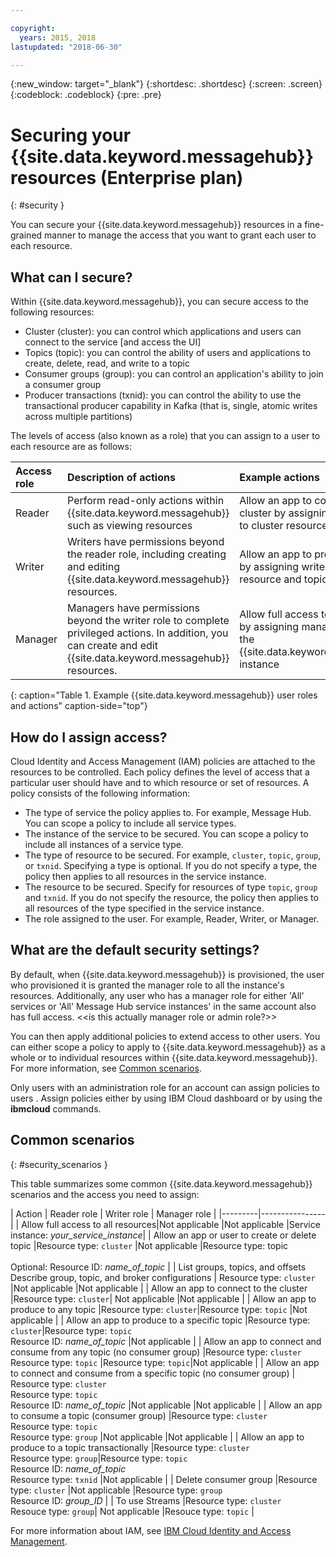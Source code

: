 ```yaml
---

copyright:
  years: 2015, 2018
lastupdated: "2018-06-30"

---
```


{:new_window: target="_blank"}
{:shortdesc: .shortdesc}
{:screen: .screen}
{:codeblock: .codeblock}
{:pre: .pre}

# Securing your {{site.data.keyword.messagehub}} resources (Enterprise plan)
{: #security }

You can secure your {{site.data.keyword.messagehub}} resources in a fine-grained manner to manage the access that you want to grant each user to each resource.

## What can I secure?

Within {{site.data.keyword.messagehub}}, you can secure access to the following resources:
* Cluster (cluster): you can control which applications and users can connect to the service [and access the UI] 
* Topics (topic): you can control the ability of users and applications to create, delete, read, and write to a topic 
* Consumer groups (group): you can control an application's ability to join a consumer group 
* Producer transactions (txnid): you can control the ability to use the transactional producer capability in Kafka (that is, single, atomic writes across multiple partitions)

The levels of access (also known as a role) that you can assign to a user to each resource are as follows:

| Access role | Description of actions | Example actions |
|:-----------------|:-----------------|:-----------------|
|  Reader | Perform read-only actions within {{site.data.keyword.messagehub}} such as viewing resources | Allow an app to connect to a cluster by assigning read access to cluster resource type |
| Writer | Writers have permissions beyond the reader role, including creating and editing {{site.data.keyword.messagehub}} resources. | Allow an app to produce to topics by assigning write access to topic resource and topic name types|
| Manager | Managers have permissions beyond the writer role to complete privileged actions. In addition, you can create and edit {{site.data.keyword.messagehub}} resources. | Allow full access to all resources by assigning manage access to the {{site.data.keyword.messagehub}} instance|
{: caption="Table 1. Example {{site.data.keyword.messagehub}} user roles and actions" caption-side="top"}

<!-- comment from Charlie and my reply 
CM: need to confirm if hierarchical e.g. write includes read - and doc. 
KR: I think they do inherit the lower level access https://console.bluemix.net/docs/iam/users_roles.html#iamusermanrol 
-->


## How do I assign access?

Cloud Identity and Access Management (IAM) policies are attached to the resources to be controlled. Each policy defines the level of access that a particular user should have and to which resource or set of resources. A policy consists of the following information: 
* The type of service the policy applies to. For example, Message Hub. You can scope a policy to include all service types. 
* The instance of the service to be secured. You can scope a policy to include all instances of a service type. 
* The type of resource to be secured. For example, <code>cluster</code>, <code>topic</code>, <code>group</code>, or <code>txnid</code>. Specifying a type is optional. If you do not specify a type, the policy then applies to all resources in the service instance. 
* The resource to be secured. Specify for resources of type <code>topic</code>, <code>group</code> and <code>txnid</code>. If you do not specify the resource, the policy then applies to all resources of the type specified in the service instance. 
* The role assigned to the user. For example, Reader, Writer, or Manager. 

## What are the default security settings?

By default, when {{site.data.keyword.messagehub}} is provisioned, the user who provisioned it is granted the manager role to all the instance's resources. Additionally, any user who has a manager role for either 'All' services or 'All' Message Hub service instances' in the same account also has full access. &lt;&lt;is this actually manager role or admin role?&gt;&gt;

You can then apply additional policies to extend access to other users. You can either scope a policy to apply to {{site.data.keyword.messagehub}} as a whole or to individual resources within {{site.data.keyword.messagehub}}. For more information, see [Common scenarios](#security_scenarios).

Only users with an administration role for an account can assign policies to users . Assign policies either by using IBM Cloud dashboard or by using the **ibmcloud** commands. 
<!--
For example steps for {{site.data.keyword.messagehub}}, see [Examples](#security_examples).
-->


## Common scenarios
{: #security_scenarios }

This table summarizes some common {{site.data.keyword.messagehub}} scenarios and the access you need to assign:

| Action | Reader role | Writer role | Manager role |
|---------|----------------|
| Allow full access to all resources|Not applicable   |Not applicable  |Service instance: <var class="keyword varname">your_service_instance</var>|
| Allow an app or user to create or delete topic |Resource type: ```cluster```    |Not applicable  |Resource type: topic <br/><br/>Optional: Resource ID: <var class="keyword varname">name_of_topic</var> |
| List groups, topics, and offsets <br/> Describe group, topic, and broker configurations | Resource type: ```cluster```      |Not applicable  |Not applicable      |
| Allow an app to connect to the cluster  |Resource type: ```cluster```| Not applicable     |Not applicable      |
| Allow an app to produce to any topic  |Resource type: ```cluster```|Resource type: ```topic``` |Not applicable     |
| Allow an app to produce to a specific topic  |Resource type: ```cluster```|Resource type: ```topic```<br/>Resource ID: <var class="keyword varname">name_of_topic</var>      |Not applicable     |
| Allow an app to connect and consume from any topic (no consumer group)  |Resource type: ```cluster``` <br/>Resource type: ```topic``` |Resource type: ```topic```|Not applicable     |
| Allow an app to connect and consume from a specific topic (no consumer group)  | Resource type: ```cluster``` <br/>Resource type: ```topic```<br/>Resource ID: <var class="keyword varname">name_of_topic</var> |Not applicable     |Not applicable     |
| Allow an app to consume a topic (consumer group)  |Resource type: ```cluster``` <br/>Resource type: ```topic```<br/> Resource type: ```group``` |Not applicable      |Not applicable     |
| Allow an app to produce to a topic transactionally  |Resource type: ```cluster``` <br/> Resource type: ```group```|Resource type: ```topic``` <br/>Resource ID: <var class="keyword varname">name_of_topic</var> <br/>Resource type: ```txnid``` |Not applicable     |
| Delete consumer group |Resource type: ```cluster``` |Not applicable  |Resource type: ```group``` <br/>Resource ID: <var class="keyword varname">group_ID</var>      |
| To use Streams |Resource type: ```cluster```</br>Resouce type: ```group```| Not applicable  |Resouce type: ```topic```    |


<!-- 28/06/18 - Karen: draft info only

## Examples
{: #security_examples }

I want to give a user access to create or delete a topic:

1. From the IBM Cloud dashboard, go to the **Manage** tab &gt; **Security** &gt; **Identity and Access**, and then select **Users**.
2. Click **Invite users**.
3. Specify the email address of the user that you want to invite.
4. In the **Access** section, expand the **Services** option.
5. Choose to assign access to a **Resource**.
6. In the **Services** section, select **Message Hub**
7. In the **Region** section, make your selection.
8. In the **Service instance** section, locate your instance and select it.
9. In the **Resource type** section, enter **cluster**.
10. In the **Select roles** section, check the **Reader** box.
11. In the **Resource type** section, enter **topic**.
12. In the **Select roles** section, check the **Manager** box.
13. Click **Invite users**.

-->


For more information about IAM, see 
[IBM Cloud Identity and Access Management](/docs/iam/index.html#iamoverview).









